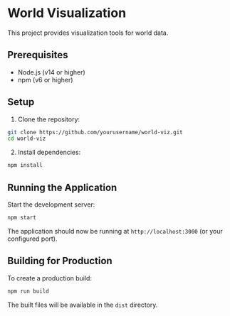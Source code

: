 # World Visualization

This project provides visualization tools for world data.

## Prerequisites

- Node.js (v14 or higher)
- npm (v6 or higher)

## Setup

1. Clone the repository:
```bash
git clone https://github.com/yourusername/world-viz.git
cd world-viz
```

2. Install dependencies:
```bash
npm install
```

## Running the Application

Start the development server:
```bash
npm start
```

The application should now be running at `http://localhost:3000` (or your configured port).

## Building for Production

To create a production build:
```bash
npm run build
```

The built files will be available in the `dist` directory.
